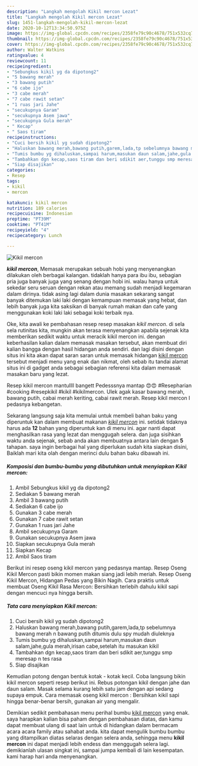 ```yaml
---
description: "Langkah mengolah Kikil mercon Lezat"
title: "Langkah mengolah Kikil mercon Lezat"
slug: 1451-langkah-mengolah-kikil-mercon-lezat
date: 2020-10-12T13:34:50.975Z
image: https://img-global.cpcdn.com/recipes/2358fe79c90c4678/751x532cq70/kikil-mercon-foto-resep-utama.jpg
thumbnail: https://img-global.cpcdn.com/recipes/2358fe79c90c4678/751x532cq70/kikil-mercon-foto-resep-utama.jpg
cover: https://img-global.cpcdn.com/recipes/2358fe79c90c4678/751x532cq70/kikil-mercon-foto-resep-utama.jpg
author: Walter Watkins
ratingvalue: 4
reviewcount: 11
recipeingredient:
- "Sebungkus kikil yg da dipotong2"
- "5 bawang merah"
- "3 bawang putih"
- "6 cabe ijo"
- "3 cabe merah"
- "7 cabe rawit setan"
- "1 ruas jari Jahe"
- "secukupnya Garam"
- "secukupnya Asem jawa"
- "secukupnya Gula merah"
- " Kecap"
- " Saos tiram"
recipeinstructions:
- "Cuci bersih kikil yg sudah dipotong2"
- "Haluskan bawang merah,bawang putih,garem,lada,tp sebelumnya bawang merah n bawang putih ditumis dulu spy mudah diuleknya"
- "Tumis bumbu yg dihaluskan,sampai harum,masukan daun salam,jahe,gula merah,irisan cabe,setelah itu masukan kikil"
- "Tambahkan dgn kecap,saos tiram dan beri sdikit aer,tunggu smp meresap n tes rasa"
- "Siap disajikan"
categories:
- Resep
tags:
- kikil
- mercon

katakunci: kikil mercon 
nutrition: 189 calories
recipecuisine: Indonesian
preptime: "PT39M"
cooktime: "PT41M"
recipeyield: "4"
recipecategory: Lunch

---
```



![Kikil mercon](https://img-global.cpcdn.com/recipes/2358fe79c90c4678/751x532cq70/kikil-mercon-foto-resep-utama.jpg)

<b><i>kikil mercon</i></b>, Memasak merupakan sebuah hobi yang menyenangkan dilakukan oleh berbagai kalangan. tidaklah hanya para ibu ibu, sebagian pria juga banyak juga yang senang dengan hobi ini. walau hanya untuk sekedar seru seruan dengan rekan atau memang sudah menjadi kegemaran dalam dirinya. tidak asing lagi dalam dunia masakan sekarang sangat banyak ditemukan laki laki dengan kemampuan memasak yang hebat, dan lebih banyak juga kita saksikan di banyak rumah makan dan cafe yang menggunakan koki laki laki sebagai koki terbaik nya.

Oke, kita awali ke pembahasan resep resep masakan <i>kikil mercon</i>. di sela sela rutinitas kita, mungkin akan terasa menyenangkan apabila sejenak kita memberikan sedikit waktu untuk meracik kikil mercon ini. dengan keberhasilan kalian dalam memasak masakan tersebut, akan membuat diri kalian bangga dengan hasil hidangan anda sendiri. dan lagi disini dengan situs ini kita akan dapat saran saran untuk memasak hidangan <u>kikil mercon</u> tersebut menjadi menu yang enak dan nikmat, oleh sebab itu tandai alamat situs ini di gadget anda sebagai sebagian referensi kita dalam memasak masakan baru yang lezat.

Resep kikil mercon mantullll bangett Pedesssnya mantap 😍😍 #Resepharian #cooking #resepkikil #kikil #kikilmercon. Ulek agak kasar bawang merah, bawang putih, cabai merah keriting, cabai rawit merah. Resep kikil mercon I pedasnya kebangetan.


Sekarang langsung saja kita memulai untuk membeli bahan baku yang diperuntuk kan dalam membuat makanan <u><i>kikil mercon</i></u> ini. setidak tidaknya harus ada <b>12</b> bahan yang diperuntuk kan di menu ini. agar nanti dapat menghasilkan rasa yang lezat dan menggugah selera. dan juga sisihkan waktu anda sejenak, sebab anda akan membuatnya antara lain dengan <b>5</b> tahapan. saya ingin berbagai hal yang diperlukan sudah kita siapkan disini, Baiklah mari kita olah dengan merinci dulu bahan baku dibawah ini.

<!--inarticleads1-->

##### Komposisi dan bumbu-bumbu yang dibutuhkan untuk menyiapkan Kikil mercon:

1. Ambil Sebungkus kikil yg da dipotong2
1. Sediakan 5 bawang merah
1. Ambil 3 bawang putih
1. Sediakan 6 cabe ijo
1. Gunakan 3 cabe merah
1. Gunakan 7 cabe rawit setan
1. Gunakan 1 ruas jari Jahe
1. Ambil secukupnya Garam
1. Gunakan secukupnya Asem jawa
1. Siapkan secukupnya Gula merah
1. Siapkan  Kecap
1. Ambil  Saos tiram


Berikut ini resep oseng kikil mercon yang pedasnya mantap. Resep Oseng Kikil Mercon pasti bikin momen makan siang jadi lebih meriah. Resep Oseng Kikil Mercon, Hidangan Pedas yang Bikin Nagih. Cara praktis untuk membuat Oseng Kikil Rasa Mercon: Bersihkan terlebih dahulu kikil sapi dengan mencuci nya hingga bersih. 

<!--inarticleads2-->

##### Tata cara menyiapkan Kikil mercon:

1. Cuci bersih kikil yg sudah dipotong2
1. Haluskan bawang merah,bawang putih,garem,lada,tp sebelumnya bawang merah n bawang putih ditumis dulu spy mudah diuleknya
1. Tumis bumbu yg dihaluskan,sampai harum,masukan daun salam,jahe,gula merah,irisan cabe,setelah itu masukan kikil
1. Tambahkan dgn kecap,saos tiram dan beri sdikit aer,tunggu smp meresap n tes rasa
1. Siap disajikan


Kemudian potong dengan bentuk kotak - kotak kecil. Coba langsung bikin kikil mercon seperti resep berikut ini. Rebus potongan kikil dengan jahe dan daun salam. Masak selama kurang lebih satu jam dengan api sedang supaya empuk. Cara memasak oseng kikil mercon : Bersihkan kikil sapi hingga benar-benar bersih, gunakan air yang mengalir. 

Demikian sedikit pembahasan menu perihal bumbu <u>kikil mercon</u> yang enak. saya harapkan kalian bisa paham dengan pembahasan diatas, dan kamu dapat membuat ulang di saat lain untuk di hidangkan dalam bermacam acara acara family atau sahabat anda. kita dapat mengulik bumbu bumbu yang ditampilkan diatas selaras dengan selera anda, sehingga menu <b>kikil mercon</b> ini dapat menjadi lebih endess dan menggugah selera lagi. demikianlah ulasan singkat ini, sampai jumpa kembali di lain kesempatan. kami harap hari anda menyenangkan.
